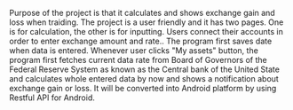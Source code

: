 Purpose of the project is that it calculates and shows exchange gain and loss when traiding. The project is a user friendly and it has two pages. One is for calculation, the other is for inputting. Users connect their accounts in order to enter exchange amount and rate.. The program first saves date when data is entered. Whenever user clicks "My assets" button, the program first fetches current data rate from Board of Governors of the Federal Reserve System as known as the Central bank of the United State and calculates whole entered data by now and shows a notification about exchange gain or loss. It will be converted into Android platform by using Restful API for Android.
